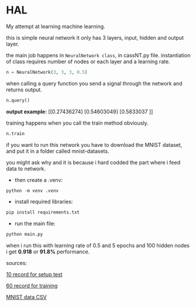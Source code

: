# HAL

My attempt at learning machine learning.

this is simple neural network it only has 3 layers, input, hidden and output
layer.

the main job happens in `NeuralNetwork class`, in cassNT.py file.
instantiation of class requires number of nodes or each layer and a learning rate.
```py 
n = NeuralNetwork(3, 3, 3, 0.5)
```

when calling a query function you send a signal through the network and returns output.
```py
n.query()
```
**output example:**
[[0.27436274]
[0.54603049]
[0.5833037 ]]

training happens when you call the train method obviously.

```py
n.train
```

if you want to run this network you have to download the MNIST dataset,
and put it in a folder called mnist-datasets.

you might ask why and it is because i hard codded the part where i feed 
data to network.

- then create a .venv:

```py
python -m venv .venv
```

- install required libraries:

```py
pip install requirements.txt
```

- run the main file:

```py 
python main.py
```

when i run this with learning rate of 0.5 and 5 epochs and 100 hidden nodes i get
**0.918** or **91.8%** performance.

sources:

[10 record for setup test](https://raw.githubusercontent.com/makeyourownneuralnetwork/makeyourownneuralnetwork/master/mnist_dataset/mnist_test_10.csv)

[60 record for training](https://raw.githubusercontent.com/makeyourownneuralnetwork/makeyourownneuralnetwork/master/mnist_dataset/mnist_train_100.csv)

[MNIST data CSV](https://www.kaggle.com/datasets/oddrationale/mnist-in-csv?resource=download)
